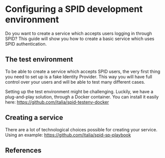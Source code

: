 # Configuring a SPID development environment

Do you want to create a service which accepts users logging in through SPID?
This guide will show you how to create a basic service which uses SPID authentication.


## The test environment

To be able to create a service which accepts SPID users, the very first thing you need to set up is a fake Identity Provider. This way you will have full control over your users and will be able to test many different cases.

Setting up the test environment might be challenging. Luckily, we have a plug-and-play solution, through a Docker container. You can install it easily here:
https://github.com/italia/spid-testenv-docker

## Creating a service

There are a lot of technological choices possible for creating your service.
Using an example:
https://github.com/italia/spid-sp-playbook


## References
